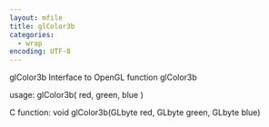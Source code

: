 ```yaml
---
layout: mfile
title: glColor3b
categories:
  - wrap
encoding: UTF-8
---
```


glColor3b  Interface to OpenGL function glColor3b

usage:  glColor3b( red, green, blue )

C function:  void glColor3b(GLbyte red, GLbyte green, GLbyte blue)